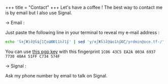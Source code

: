 +++
title = "Contact"
+++
Let's have a coffee ! The best way to contact me is by email but I also use Signal.

&rarr; Email : 

Just paste the following line in your terminal to reveal my e-mail address :  

```bash
echo 'ʢяʃЖʖʡ@ʢʥʃ1ζɑʥЮЮ11λʡ1ʄ' | sed 'y/яʃЖʢʖʡ@ʥɑ1λʄЮζ/yrdmin@oce.tf-/'
```

You can use [this pgp key](pgp/public.txt) with this fingerprint `1C06 43C5 EA2A 003A 6937 7730 40A4 51FF C734
574F`

&rarr; Signal :

Ask my phone number by email to talk on Signal.

